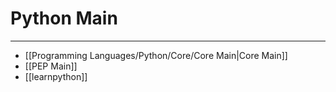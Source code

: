 # Python Main
***
- [[Programming Languages/Python/Core/Core Main|Core Main]]
- [[PEP Main]]
- [[learnpython]]